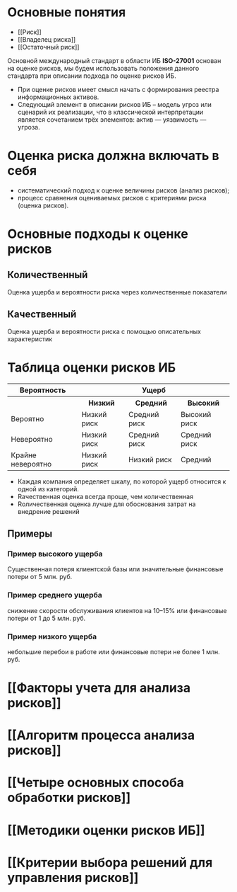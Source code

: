 # Основные понятия
- [[Риск]]
- [[Владелец риска]]
- [[Остаточный риск]]

Основной международный стандарт в области ИБ **ISO-27001** основан на оценке рисков, мы будем использовать положения данного стандарта при описании подхода по оценке рисков ИБ.
- При оценке рисков имеет смысл начать с формирования реестра информационных активов.
- Следующий элемент в описании рисков ИБ – модель угроз или сценарий их реализации, что в классической интерпретации является сочетанием трёх элементов: актив — уязвимость — угроза.

# Оценка риска должна включать в себя

- систематический подход к оценке величины рисков (анализ рисков);
- процесс сравнения оцениваемых рисков с критериями риска (оценка рисков).

# Основные подходы к оценке рисков
## Количественный

Оценка ущерба и вероятности риска через количественные показатели

## Качественный

Оценка ущерба и вероятности риска с помощью описательных характеристик

# Таблица оценки рисков ИБ

<table>
    <tr>
        <th>Вероятность</th>
        <th colspan="3" style="text-align: center">Ущерб</th>
    </tr>
    <tr>
        <th></th>
        <th style="text-align: center">Низкий</th>
        <th style="text-align: center">Средний</th>
        <th style="text-align: center">Высокий</th>
    </tr>
    <tr>
        <td>Вероятно</td>
        <td>Низкий риск</td>
        <td>Средний риск</td>
        <td>Высокий риск</td>
    </tr>
    <tr>
        <td>Невероятно</td>
        <td>Низкий риск</td>
        <td>Средний риск</td>
        <td>Средний риск</td>
    </tr>
    <tr>
        <td>Крайне невероятно</td>
        <td>Низкий риск</td>
        <td>Низкий риск</td>
        <td>Средний</td>
    </tr>
</table>

- Каждая компания определяет шкалу, по которой ущерб относится к одной из категорий.
- Rачественная оценка всегда проще, чем количественная
- Rоличественная оценка лучше для обоснования затрат на внедрение решений

## Примеры
### Пример высокого ущерба

Cущественная потеря клиентской базы или значительные финансовые потери от 5 млн. руб.

### Пример среднего ущерба

снижение скорости обслуживания клиентов на 10–15% или финансовые потери от 1 до 5 млн. руб.

### Пример низкого ущерба

небольшие перебои в работе или финансовые потери не более 1 млн. руб.

# [[Факторы учета для анализа рисков]]

# [[Алгоритм процесса анализа рисков]]

# [[Четыре основных способа обработки рисков]]

# [[Методики оценки рисков ИБ]]

# [[Критерии выбора решений для управления рисков]]
